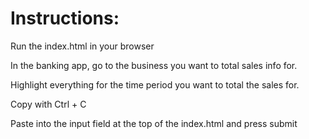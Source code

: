 Instructions:
=================================
Run the index.html in your browser

In the banking app, go to the business you want to total sales info for.

Highlight everything for the time period you want to total the sales for.

Copy with Ctrl + C

Paste into the input field at the top of the index.html and press submit
